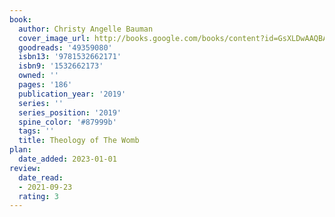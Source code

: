 ```yaml
---
book:
  author: Christy Angelle Bauman
  cover_image_url: http://books.google.com/books/content?id=GsXLDwAAQBAJ&printsec=frontcover&img=1&zoom=1&edge=curl&source=gbs_api
  goodreads: '49359080'
  isbn13: '9781532662171'
  isbn9: '1532662173'
  owned: ''
  pages: '186'
  publication_year: '2019'
  series: ''
  series_position: '2019'
  spine_color: '#87999b'
  tags: ''
  title: Theology of The Womb
plan:
  date_added: 2023-01-01
review:
  date_read:
  - 2021-09-23
  rating: 3
---
```


